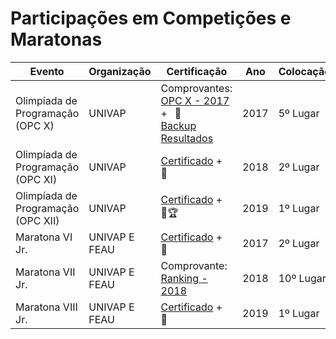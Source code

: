 # Participações em Competições e Maratonas

| Evento                             | Organização   | Certificação                                          | Ano  | Colocação |
| ---------------------------------- | ------------- | ----------------------------------------------------- | ---- | --------- |
| Olimpíada de Programação (OPC X)   | UNIVAP        | Comprovantes:<br>[OPC X - 2017][1]           +⠀🥉⠀                                                                                                      <br>[Backup Resultados][2]              | 2017 | 5º Lugar  |
| Olimpíada de Programação (OPC XI)  | UNIVAP        | [Certificado][3]                             +⠀🥈⠀   | 2018 | 2º Lugar  |
| Olimpíada de Programação (OPC XII) | UNIVAP        | [Certificado][7]                             +⠀🥇🏆  | 2019 | 1º Lugar  |
| Maratona VI Jr.                    | UNIVAP E FEAU | [Certificado][4]                             +⠀🥈⠀   | 2017 | 2º Lugar  |
| Maratona VII Jr.                   | UNIVAP E FEAU | Comprovante: <br>[Ranking - 2018][5]                  | 2018 | 10º Lugar |
| Maratona VIII Jr.                  | UNIVAP E FEAU | [Certificado][6]                             +⠀🥇⠀   | 2019 |  1º Lugar |

[1]: https://www1.univap.br/wagner/Olimp2017.zip
[2]: Classificação-OPC2017.pdf
[3]: Certificado-OPC2018.pdf
[4]: Certificado-Maratona-2017.pdf
[5]: https://web.univap.br/maratona_programacao/edicoes_anteriores/2018/ranking_junior.php
[6]: Certificado-Maratona-2019.pdf
[7]: Certificado-OPC2019.pdf
